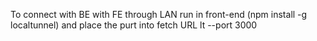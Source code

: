 To connect with BE with FE through LAN run in front-end 
(npm install -g  localtunnel) and place the purt into fetch URL
lt --port 3000